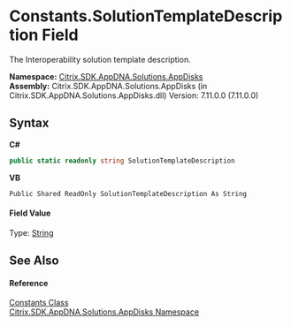 # Constants.SolutionTemplateDescription Field
 

The Interoperability solution template description.

**Namespace:**&nbsp;<a href="3c384851-470e-e1e2-019f-9fa48f730a55">Citrix.SDK.AppDNA.Solutions.AppDisks</a><br />**Assembly:**&nbsp;Citrix.SDK.AppDNA.Solutions.AppDisks (in Citrix.SDK.AppDNA.Solutions.AppDisks.dll) Version: 7.11.0.0 (7.11.0.0)

## Syntax

**C#**
```csharp
public static readonly string SolutionTemplateDescription
```

**VB**
```vbnet
Public Shared ReadOnly SolutionTemplateDescription As String
```


#### Field Value
Type: <a href="http://msdn2.microsoft.com/en-us/library/s1wwdcbf" target="_blank">String</a>

## See Also


#### Reference
<a href="eb951c2e-fa21-28bd-209b-2a21f95f6853">Constants Class</a><br /><a href="3c384851-470e-e1e2-019f-9fa48f730a55">Citrix.SDK.AppDNA.Solutions.AppDisks Namespace</a><br />